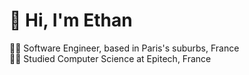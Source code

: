 # 👋 Hi, I'm Ethan

🧑‍🎓 Software Engineer, based in Paris's suburbs, France<br/>
👨‍🎓 Studied Computer Science at Epitech, France<br/>
